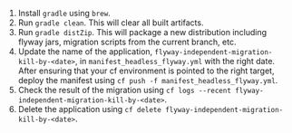1. Install `gradle` using `brew`.
2. Run `gradle clean`. This will clear all built artifacts.
3. Run `gradle distZip`. This will package a new distribution including flyway jars, migration scripts from the current branch, etc.
4. Update the name of the application, `flyway-independent-migration-kill-by-<date>`, in `manifest_headless_flyway.yml` with the right date. After ensuring that your cf environment is pointed to the right target, deploy the manifest using `cf push -f manifest_headless_flyway.yml`.
5. Check the result of the migration using `cf logs --recent flyway-independent-migration-kill-by-<date>`.
6. Delete the application using `cf delete flyway-independent-migration-kill-by-<date>`.
